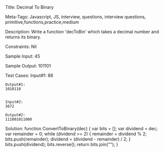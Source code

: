 Title: 
Decimal To Binary 

Meta-Tags:
Javascript, JS, interview, questions, interview questions, primitive,functions,practice,medium 

Description:
Write a function 'decToBin' which takes a decimal number and returns its binary.

Constraints:
Nil

Sample Input:
45

Sample Output:
101101

Test Cases:
    Input#1:
    86

    Output#1:
    1010110


    Input#2:
    3672

    Output#2:
    111001011000



Solution:
function ConvertToBinary(dec) {
  var bits = [];
  var dividend = dec;
  var remainder = 0;
  while (dividend >= 2) {
    remainder = dividend % 2;
    bits.push(remainder);
    dividend = (dividend - remainder) / 2;
  }
  bits.push(dividend);
  bits.reverse();
  return bits.join("");
}
